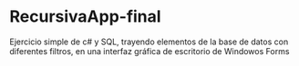 # RecursivaApp-final
Ejercicio simple de c# y SQL, trayendo elementos de la base de datos con diferentes filtros, en una interfaz gráfica de escritorio de Windowos Forms
